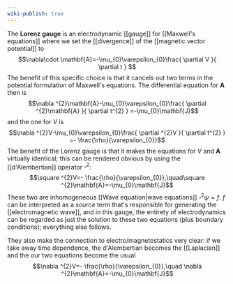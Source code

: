 ```yaml
---
wiki-publish: true
---
```

The **Lorenz gauge** is an electrodynamic [[gauge]] for [[Maxwell's equations]] where we set the [[divergence]] of the [[magnetic vector potential]] to
$$\nabla\cdot \mathbf{A}=-\mu_{0}\varepsilon_{0}\frac{ \partial V }{ \partial t } $$
The benefit of this specific choice is that it cancels out two terms in the potential formulation of Maxwell's equations. The differential equation for $\mathbf{A}$ then is
$$\nabla ^{2}\mathbf{A}-\mu_{0}\varepsilon_{0}\frac{ \partial ^{2}\mathbf{A} }{ \partial t^{2} } =-\mu_{0}\mathbf{J}$$
and the one for $V$ is
$$\nabla ^{2}V-\mu_{0}\varepsilon_{0}\frac{ \partial ^{2}V }{ \partial t^{2} } =- \frac{\rho}{\varepsilon_{0}}$$
The benefit of the Lorenz gauge is that it makes the equations for $V$ and $\mathbf{A}$ virtually identical; this can be rendered obvious by using the [[d'Alembertian]] operator $\square ^{2}$:
$$\square ^{2}V=- \frac{\rho}{\varepsilon_{0}},\quad\square ^{2}\mathbf{A}=-\mu_{0}\mathbf{J}$$
These two are inhomogeneous [[Wave equation|wave equations]] $\square ^{2} \psi=f$. $f$ can be interpreted as a *source* term that's responsible for generating the [[electromagnetic wave]], and in this gauge, the entirety of electrodynamics can be regarded as just the solution to these two equations (plus boundary conditions); everything else follows.

They also make the connection to electro/magnetostatics very clear: if we take away time dependence, the d'Alembertian becomes the [[Laplacian]] and the our two equations become the usual
$$\nabla ^{2}V=- \frac{\rho}{\varepsilon_{0}},\quad \nabla ^{2}\mathbf{A}=-\mu_{0}\mathbf{J}$$
